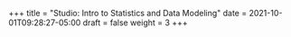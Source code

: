 +++
title = "Studio: Intro to Statistics and Data Modeling"
date = 2021-10-01T09:28:27-05:00
draft = false
weight = 3
+++

